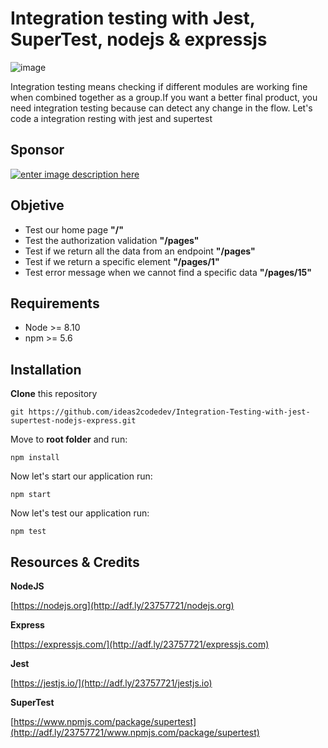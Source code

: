 
# Integration testing with Jest, SuperTest, nodejs & expressjs

![image](https://user-images.githubusercontent.com/9513390/97099879-8be3f080-1653-11eb-9d4f-d967f96ffd17.png)

Integration testing means checking if different modules are working fine when combined together as a group.If you want a better final product, you need integration testing because can detect any change in the flow. Let's code a integration resting with jest and supertest

## Sponsor

[![enter image description here](https://www.ideas2code.io/wp-content/uploads/2020/10/bar.fw_.png)](http://adf.ly/23757721/www.ideas2code.io)

## Objetive
 -  Test our home page **"/"**
 -  Test the authorization validation  **"/pages"**
 -  Test if we return all the data from an endpoint **"/pages"**
 -  Test if we return a specific element  **"/pages/1"**
 -  Test error message when we cannot find a specific data **"/pages/15"**
## Requirements
-   Node >= 8.10
-   npm >= 5.6

## Installation
**Clone**  this repository
```
git https://github.com/ideas2codedev/Integration-Testing-with-jest-supertest-nodejs-express.git
```
Move to  **root folder**  and run:
```
npm install
```
Now let's start our application run:
```
npm start
```
Now let's test our application run:
```
npm test
```
## Resources & Credits

**NodeJS**

[https://nodejs.org](http://adf.ly/23757721/nodejs.org)

**Express**

[https://expressjs.com/](http://adf.ly/23757721/expressjs.com)

**Jest**

[https://jestjs.io/](http://adf.ly/23757721/jestjs.io)

**SuperTest**

[https://www.npmjs.com/package/supertest](http://adf.ly/23757721/www.npmjs.com/package/supertest)
